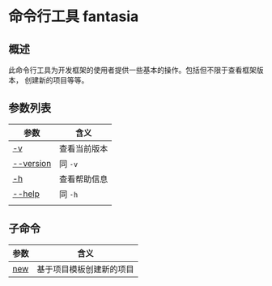 ﻿# 命令行工具 fantasia 

## 概述
此命令行工具为开发框架的使用者提供一些基本的操作。包括但不限于查看框架版本， 创建新的项目等等。

## 参数列表
| 参数                      | 含义       | 
|-------------------------|----------|
| [-v](T00003.md)         | 查看当前版本   |
| [--version](T00003.md)  | 同 `-v`   |
| [-h](T00004.md)         | 查看帮助信息   |
| [--help](T00004.md)     | 同 `-h`   |
||

## 子命令
| 参数               | 含义           | 
|------------------|--------------|
| [new](T00006.md) | 基于项目模板创建新的项目 |